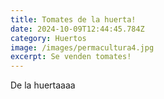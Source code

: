 ```yaml
---
title: Tomates de la huerta!
date: 2024-10-09T12:44:45.784Z
category: Huertos
image: /images/permacultura4.jpg
excerpt: Se venden tomates!
---
```

D﻿e la huertaaaa